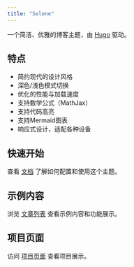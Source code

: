 ```yaml
---
title: "Selene"
---
```


一个简洁、优雅的博客主题，由 [Hugo](https://gohugo.io/) 驱动。

## 特点

- 简约现代的设计风格
- 深色/浅色模式切换
- 优化的性能与加载速度
- 支持数学公式（MathJax）
- 支持代码高亮
- 支持Mermaid图表
- 响应式设计，适配各种设备

## 快速开始

查看 [文档](/posts/configuration) 了解如何配置和使用这个主题。

## 示例内容

浏览 [文章列表](/posts) 查看示例内容和功能展示。

## 项目页面

访问 [项目页面](/projects) 查看项目展示。